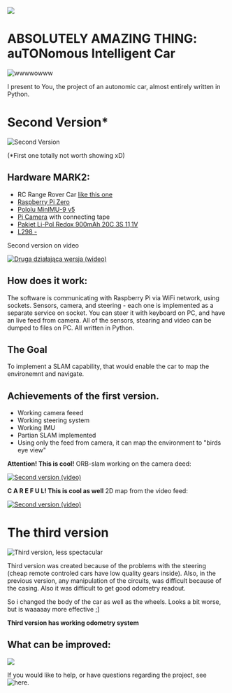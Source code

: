 ![](https://i.imgur.com/eh1QMvS.jpg)

# ABSOLUTELY AMAZING THING: auTONomous Intelligent Car 

![wwwwowww](https://media.giphy.com/media/OK27wINdQS5YQ/giphy.gif)


I present to You, the project of an autonomic car, almost entirely written in Python.

# Second Version*

![Second Version](https://lh3.googleusercontent.com/xZi2YtqGj9eyGwgN6Cv7f8IOTtTGhyF9R63gP46E6o_FYAIG0sE6KshoPQIdHI0yB0M_12FqhraWmgf5IVwChfGCR2R8_xB3VU9uThSF9Swo1kTQs50YQw0wuFENgqzi8uNtJzIkJLxglpeXTPdaTHxA_LHPb80bH_POSiPaGubV4qFAL0eRO4jUh0VOYhyAYfb7j2-ZfgoqDgAC3rcJ3TWbuNi-qLxAQKupFlW5ZhBKi_qju2IA98hOyAfwRD92LxWDya2be6XsyNzHlpJT-XeSdNu_LKqHBJZzExF3fIL10ag0dK9orViAvptESs7cL5s5owkRAvwpUKaaDm1F4QMnlOoFgy_4oQPYg4aeNTdIakgZdmuUQfz2G_dRnHjbeNHXEoDy4z5yWqFr_M2v0PPmH87NnbOYrEjge-KF7mY1HNYH8oGjzq5pnKOrO7UAB0LrGO7smxilqWQ2T3-dK-V-ppEujbIzZRjaw02xdh94a-Pj9x0Q0iKmAUXI370z01C_racZTcPeCKxjOabj1A8OgADNkjUt1_UHfw-kYKIC4roeObC4l-dr3D-8ymsQc9FuoLTXJAgi5Vhq193Wyel-LUcL44efAl4PglNH6oVdimggdyzmqH-57Al1r8WmkB7a9NM4V1o2uDVj38rdWyZFSQ=w1791-h1007-no)

(*First one totally not worth showing xD)

## Hardware MARK2:
- RC Range Rover Car [like this one](http://allegro.pl/range-rover-evoque-sterowany-rastar-1-24-full-r-c-i5741237813.html)
- [Raspberry Pi Zero](https://botland.com.pl/moduly-i-zestawy-raspberry-pi-zero/8330-raspberry-pi-zero-w-512mb-ram-1ghz-wifi-bt-41.html?search_query=raspberry+pi+zero&results=30) 
- [Pololu MinIMU-9 v5](https://botland.com.pl/czujniki-9dof-imu/5528-pololu-minimu-9-v5-9dof-akcelerometr-zyroskop-i-magnetometr-i2c.html)
- [Pi Camera](https://botland.com.pl/kamery-do-raspberry-pi-32b/5619-camera-hd-c-kamera-dla-raspberry-pi-zgodna-z-wersja-oryginalna.html?search_query=pi+kamera&results=236) with connecting tape
- [Pakiet Li-Pol Redox 900mAh 20C 3S 11,1V](https://botland.com.pl/akumulatory-li-pol-3s-111v-/8320-pakiet-li-pol-redox-900mah-20c-3s-111v.html)
- [L298 -](https://botland.com.pl/sterowniki-silnikow-moduly/3164-l298-dwukanalowy-sterownik-silnikow-modul.html)

Second version on video

[![Druga działająca wersja (wideo)](https://img.youtube.com/vi/XM7lNRdp8ow/0.jpg)](https://www.youtube.com/watch?v=XM7lNRdp8ow)
 

## How does it work:

The software is communicating with Raspberry Pi via WiFi network, using sockets. Sensors, camera, and steering - each one is implemented
as a separate service on socket.
You can steer it with keyboard on PC, and have an live feed from camera.
All of the sensors, stearing and video can be dumped to files on PC.
All written in Python.

## The Goal
To implement a SLAM capability, that would enable the car to map the environemnt and navigate.

## Achievements of the first version.
  - Working camera feeed
  - Working steering system
  - Working IMU
  - Partian SLAM implemented
  - Using only the feed from camera, it can map the environment to "birds eye view"
  
  **Attention! This is cool!** ORB-slam working on the camera deed:
  
  [![Second version (video)](https://img.youtube.com/vi/XR-vKycwOm8/0.jpg)](https://www.youtube.com/watch?v=XR-vKycwOm8)
  
  **C A R E F U L! This is cool as well** 2D map from the video feed:
  
  [![Second version (video)](https://img.youtube.com/vi/Wd5jEd4hx6U/0.jpg)](https://www.youtube.com/watch?v=Wd5jEd4hx6U)
  
  
  
# The third version


![Third version, less spectacular](https://lh3.googleusercontent.com/IuCSr21Cb3tGpGMnIhsa7TThIg2WQow34TMnW2t3mI2jwENIGsg7YI2H-PUxN7tL1rPp5GF8OytFAX5TnJt4F91LoR5jvWLSZfbNOt-bqljZWx_-JIScLlvS8kxXzLI2Gl5FW_V-4n8G2psZsI2k11mGIHGzmENbIgd1157-BmnFWVcFHjPWYQiKbv_6vLWFJmYBeK4ICtQrbBSLLpSVLlJoUGQLrAGPiltxqREM2potxoTvzC1uk4joj2DezeMMhbXHsouxb-veooV5JQUoD2KNKSOuwWNTJy7wCSLCP7bKnq5WOK7klRYwIx4nhzVjPGsIMBqVnM15oarJQVdWVM-cJr0SAhowkN2LHgan0iTv56c5mLPj6WO0Rhsg6H6f9YSMKIieSHfKuPdo44S4-Foa54bNrneKJ7gbCveb5hEwNuFyEbp-QbFYruM3aJ-113DGR29Fb0GkyQczrmi7Nr5teJlE_0DOf8V22BuAhgfWqvsuHxakuo4GFyOPKOLtgclmE0enZLRjDV5R5vBZ2DtZIwuDwUgBv_kpZTwIVqcrZFJ-hiMxG4rVD-6fxH_p4hclV3qyV7BUZyOnHyXiyLOh1Liglgfismk5ZBtzackYbYXSuWPvHRvD7tSXbFObZ4aH4Z-vawgQeaY8QT4tLKXImYnEGanmDq3ttEevNlh40Gf4aWk5v7IVdFno2qg9EiqIc1KLZSdT38J3fMY=w1433-h806-no)

Third version was created because of the problems with the steering (cheap remote controled cars have low quality gears inside). 
Also, in the previous version, any manipulation of the circuits, was difficult because of the casing. 
Also it was difficult to get good odometry readout. 

So i changed the body of the car as well as the wheels. 
Looks a bit worse, but is waaaaay more effective ;]

**Third version has working odometry system**

## What can be improved:

![](https://rlv.zcache.com/uncle_sam_i_want_you_poster-rad708dab64b04b6e8f41bb6beece2194_q1kv_8byvr_540.jpg)

If you would like to help, or have questions regarding the project, see ![here](https://github.com/mmajewsk/Tonic/issues).
